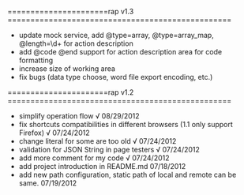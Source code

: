 ======================rap v1.3 =================================================
  * update mock service, add @type=array, @type=array_map, @length=\d+ for
action description
  * add @code @end support for action description area for code formatting
  * increase size of working area
  * fix bugs (data type choose, word file export encoding, etc.)
  
======================rap v1.2 =================================================
  * simplify operation flow √ 08/29/2012
  * fix shortcuts compatibilities in different browsers (1.1 only support Firefox)  √ 07/24/2012
  * change literal for some are too old √ 07/24/2012
  * validation for JSON String in page testers √ 07/24/2012
  * add more comment for my code √ 07/24/2012
  * add project introduction in README.md 07/18/2012
  * add new path configuration, static path of local and remote can be same. 07/19/2012
